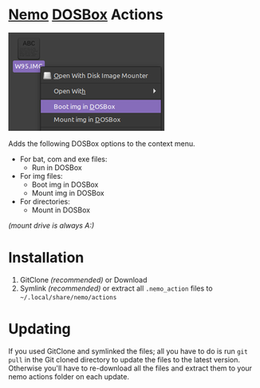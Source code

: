 # [Nemo](https://github.com/linuxmint/nemo) [DOSBox](https://www.dosbox.com/) Actions

![demo](https://raw.githubusercontent.com/Hezkore/nemo-dosbox/master/demo.png)

Adds the following DOSBox options to the context menu.
* For bat, com and exe files:
	* Run in DOSBox
* For img files:
	* Boot img in DOSBox
	* Mount img in DOSBox
* For directories:
	* Mount in DOSBox

_(mount drive is always A:)_

# Installation
1. GitClone _(recommended)_ or Download
2. Symlink _(recommended)_ or extract all `.nemo_action` files to `~/.local/share/nemo/actions`

# Updating
If you used GitClone and symlinked the files; all you have to do is run `git pull` in the Git cloned directory to update the files to the latest version.\
Otherwise you'll have to re-download all the files and extract them to your nemo actions folder on each update.